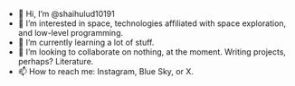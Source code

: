 - 👋 Hi, I’m @shaihulud10191
- 👀 I’m interested in space, technologies affiliated with space exploration, and low-level programming.
- 🌱 I’m currently learning a lot of stuff.
- 💞️ I’m looking to collaborate on nothing, at the moment. Writing projects, perhaps? Literature. 
- 📫 How to reach me: Instagram, Blue Sky, or X.

<!---
shaihulud10191/shaihulud10191 is a ✨ special ✨ repository because its `README.md` (this file) appears on your GitHub profile.
You can click the Preview link to take a look at your changes.
--->

